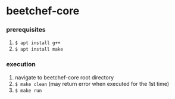 # beetchef-core

### prerequisites

1. `$ apt install g++`
2. `$ apt install make`

### execution

1. navigate to beetchef-core root directory
2. `$ make clean` (may return error when executed for the 1st time)
3. `$ make run`
